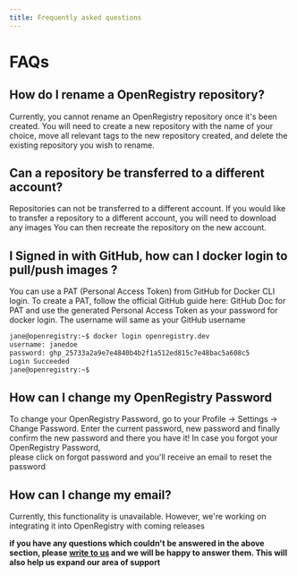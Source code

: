 ```yaml
---
title: Frequently asked questions
---
```

# FAQs

## How do I rename a OpenRegistry repository?
Currently, you cannot rename an OpenRegistry repository once it's been created. You will need to create a new repository with the name of your choice, move all relevant tags to the new repository created, and delete the existing repository you wish to rename.

## Can a repository be transferred to a different account?
Repositories can not be transferred to a different account. If you would like to transfer a repository to a different account, you will need to download any images You can then recreate the repository on the new account.

## I Signed in with GitHub, how can I docker login to pull/push images ?
You can use a PAT (Personal Access Token) from GitHub for Docker CLI login. To create a PAT, follow the official GitHub guide here: GitHub Doc for PAT and use the generated Personal Access Token as your password for docker login.
The username will same as your GitHub username

```bash
jane@openregistry:~$ docker login openregistry.dev
username: janedoe
password: ghp_25733a2a9e7e4840b4b2f1a512ed815c7e48bac5a608c5
Login Succeeded
jane@openregistry:~$
```

## How can I change my OpenRegistry Password

To change your OpenRegistry Password, go to your Profile -> Settings -> Change Password.
Enter the current password, new password and finally confirm the new password and there you have it! In case you forgot your OpenRegistry Password,  
please click on forgot password and you'll receive an email to reset the password

## How can I change my email?

Currently, this functionality is unavailable. However, we're working on integrating it into OpenRegistry with coming releases

**if you have any questions which couldn't be answered in the above section, please [write to us](../contact) and we will be happy to answer them. This will also help us expand our area of support**